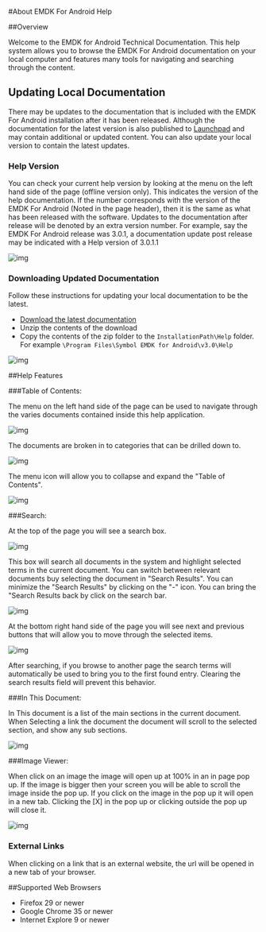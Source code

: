 #About EMDK For Android Help

##Overview

Welcome to the EMDK for Android Technical Documentation. This help system allows you to browse the EMDK For Android documentation on your local computer and features many tools for navigating and searching through the content. 

## Updating Local Documentation
There may be updates to the documentation that is included with the EMDK For Android installation after it has been released. Although the documentation for the latest version is also published to [Launchpad](https://developer.motorolasolutions.com/community/android/emdk) and may contain additional or updated content. You can also update your local version to contain the latest updates.

### Help Version
You can check your current help version by looking at the menu on the left hand side of the page (offline version only). This indicates the version of the help documentation. If the number corresponds with the version of the EMDK For Android (Noted in the page header), then it is the same as what has been released with the software. Updates to the documentation after release will be denoted by an extra version number. For example, say the EMDK For Android release was 3.0.1, a documentation update post release may be indicated with a Help version of 3.0.1.1

![img](images/HelpVersions.jpg)

### Downloading Updated Documentation
Follow these instructions for updating your local documentation to be the latest.

* [Download the latest documentation](https://s3.amazonaws.com/emdk/EMDK.Docs.Latest.zip)
* Unzip the contents of the download
* Copy the contents of the zip folder to the `InstallationPath\Help` folder. For example `\Program Files\Symbol EMDK for Android\v3.0\Help`

![img](images/HelpFolder.jpg)

##Help Features

###Table of Contents:

The menu on the left hand side of the page can be used to navigate through the varies documents contained inside this help application.  

![img](images/about/toc1.png)

The documents are broken in to categories that can be drilled down to.

![img](images/about/toc3.png)

The menu icon will allow you to collapse and expand the "Table of Contents".

![img](images/about/toc2.png)
 
###Search:

At the top of the page you will see a search box. 

![img](images/about/s1.png)

This box will search all documents in the system and highlight selected terms in the current document. You can switch between relevant documents buy selecting the document in "Search Results". You can minimize the "Search Results" by clicking on the "-" icon. You can bring the "Search Results back by click on the search bar. 

![img](images/about/s2.png)

At the bottom right hand side of the page you will see next and previous buttons that will allow you to move through the selected items. 

![img](images/about/s3.png)

After searching, if you browse to another page the search terms will automatically be used to bring you to the first found entry. Clearing the search results field will prevent this behavior.

###In This Document:

In This document is a list of the main sections in the current document. When Selecting a link the document the document will scroll to the selected section, and show any sub sections. 

![img](images/about/itd1.png)

###Image Viewer:

When click on an image the image will open up at 100% in an in page pop up. If the image is bigger then your screen you will be able to scroll the image inside the pop up. If you click on the image in the pop up it will open in a new tab. Clicking the [X] in the pop up or clicking outside the pop up will close it.

![img](images/about/lb1.png)

### External Links

When clicking on a link that is an external website, the url will be opened in a new tab of your browser.

##Supported Web Browsers

* Firefox 29 or newer
* Google Chrome 35 or newer 
* Internet Explore 9 or newer